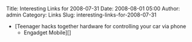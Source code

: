 Title: Interesting Links for 2008-07-31
Date: 2008-08-01 05:00
Author: admin
Category: Links
Slug: interesting-links-for-2008-07-31

-   [Teenager hacks together hardware for controlling your car via phone
    - Engadget Mobile][]

  [Teenager hacks together hardware for controlling your car via phone -
  Engadget Mobile]: http://www.engadgetmobile.com/2008/07/28/teenager-hacks-together-hardware-for-controlling-your-car-via-ph/
